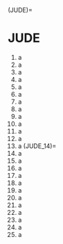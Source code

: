 (JUDE)=
# JUDE

1. a
1. a
1. a
1. a
1. a
1. a
1. a
1. a
1. a
1. a
1. a
1. a
1. a
(JUDE_14)=
14. a
1. a
1. a
1. a
1. a
1. a
1. a
1. a
1. a
1. a
1. a
1. a